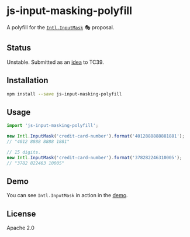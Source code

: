 # js-input-masking-polyfill

A polyfill for the
[`Intl.InputMask`](https://github.com/tomayac/js-input-masking) 🎭 proposal.

## Status

Unstable. Submitted as an [idea](https://es.discourse.group/t/input-masking/835)
to TC39.

## Installation

```bash
npm install --save js-input-masking-polyfill
```

## Usage

```js
import 'js-input-masking-polyfill';

new Intl.InputMask('credit-card-number').format('4012888888881881');
// "4012 8888 8888 1881"

// 15 digits.
new Intl.InputMask('credit-card-number').format('378282246310005');
// "3782 822463 10005"
```

## Demo

You can see `Intl.InputMask` in action in the
[demo](https://tomayac.github.io/js-input-masking-polyfill/demo/).

## License

Apache 2.0
